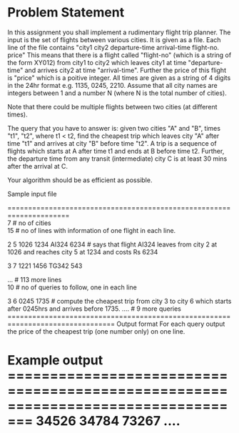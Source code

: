 # Problem Statement
In this assignment you shall implement a rudimentary flight trip planner. The input is the set of flights between various cities. It is given as a file. Each line of the file contains "city1 city2 departure-time arrival-time flight-no. price" This means that there is a flight called "flight-no" (which is a string of the form XY012) from city1 to city2 which leaves city1 at time "departure-time" and arrives city2 at time "arrival-time". Further the price of this flight is "price" which is a poitive integer. All times are given as a string of 4 digits in the 24hr format e.g. 1135, 0245, 2210. Assume that all city names are integers between 1 and a number N (where N is the total number of cities).

Note that there could be multiple flights between two cities (at different times).


The query that you have to answer is: given two cities "A" and "B", times "t1", "t2", where t1 < t2, find the cheapest trip which leaves city "A" after time "t1" and arrives at city "B" before time "t2". A trip is a sequence of flights which starts at A after time t1 and ends at B before time t2.  Further, the departure time from any transit (intermediate) city C is at least 30 mins after the arrival at C.


Your algorithm should be as efficient as possible.


Sample input file

=====================================================================  
7 # no of cities  
15 # no of lines with information of one flight in each line.

2 5 1026 1234 AI324 6234 # says that flight AI324 leaves from city 2 at 1026 and reaches city 5 at 1234 and costs Rs 6234

3 7 1221 1456 TG342 543

... # 113 more lines  
10 # no of queries to follow, one in each line  

3 6 0245 1735 # compute the cheapest trip from city 3 to city 6 which starts after 0245hrs and arrives before 1735. 
.... # 9 more queries
\================================================================================
Output format
For each query output the price of the cheapest trip (one number only) on one line. 

Example output
\=================================================================================
34526
34784
73267
....
 ========================================================================================
